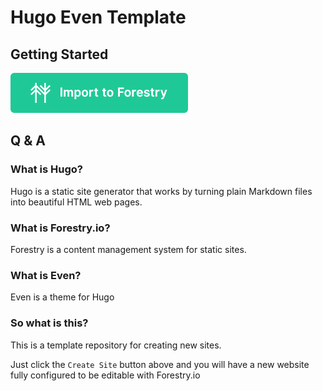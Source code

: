 # Hugo Even Template

## Getting Started


<a href="https://app.forestry.io/quick-start?repo=ncphillips/hugo-even-template&engine=hugo&version=0.42.1">
<img src="./import-to-forestry-button_green.svg" />
</a>


## Q & A


### What is Hugo?

Hugo is a static site generator that works by turning
plain Markdown files into beautiful HTML web pages.

### What is Forestry.io?

Forestry is a content management system for static sites.

### What is Even?

Even is a theme for Hugo

### So what is this?

This is a template repository for creating new sites. 

Just click the `Create Site` button above and you will have 
a new website fully configured to be editable with Forestry.io
